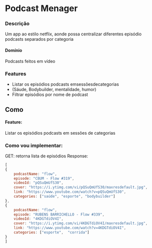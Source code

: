 # Podcast Menager

### Descrição 
Um app ao estilo netflix, aonde possa centralizar diferentes episódio podcasts separados por categoria

#### Domínio
Podcasts feitos em vídeo

### Features
- Listar os episódios podcasts emsessõesdecategorias
- (Sáude, Bodybuilder, mentalidade, humor)
- Filtrar episódios por nome de podcast

## Como

#### Feature:
Listar os episódios podcasts em sessões de categorias

### Como vou implementar:
GET: retorna lista de episódios
Response:

```js
[
{
    podcastName: "flow",
    episode: "CBUM - Flow #319",
    videoId: "pQSuQmUfS30",
    cover: "https://i.ytimg.com/vi/pQSuQmUfS30/maxresdefault.jpg",
    link: "https://www.youtube.com/watch?v=pQSuQmUfS30",
    categories: ["saúde", "esporte", "bodybuilder"]
},
{
    podcastName: "flow",
    episode: "RUBENS BARRICHELLO - Flow #339",
    videoId: "4KDGTdiOV4I",
    cover: "https://i.ytimg.com/vi/4KDGTdiOV4I/maxresdefault.jpg",
    link: "https://www.youtube.com/watch?v=4KDGTdiOV4I",
    categories: ["esporte",  "corrida"]
}
]
```